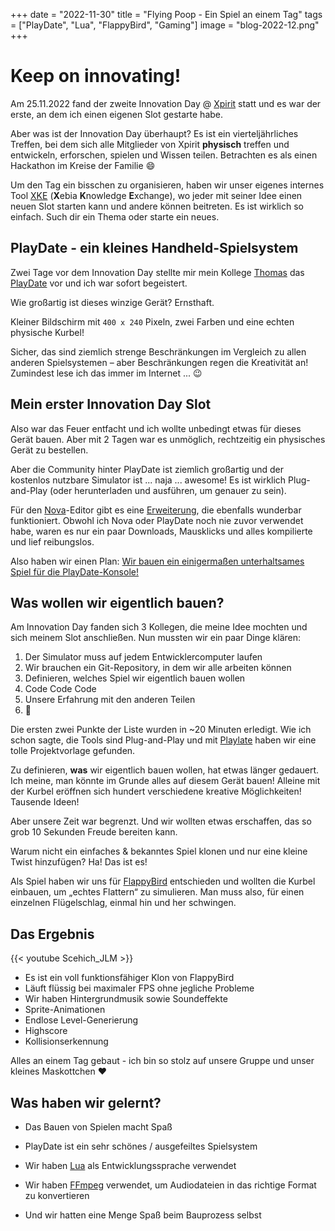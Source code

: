 +++
date = "2022-11-30"
title = "Flying Poop - Ein Spiel an einem Tag"
tags = ["PlayDate", "Lua", "FlappyBird", "Gaming"]
image = "blog-2022-12.png"
+++

# Keep on innovating!

Am 25.11.2022 fand der zweite Innovation Day @ [Xpirit] statt und es war der erste, an dem ich einen eigenen Slot gestarte habe.

Aber was ist der Innovation Day überhaupt? Es ist ein vierteljährliches Treffen, bei dem sich alle Mitglieder von Xpirit **physisch** treffen und entwickeln, erforschen, spielen und Wissen teilen. Betrachten es als einen Hackathon im Kreise der Familie :smile:

Um den Tag ein bisschen zu organisieren, haben wir unser eigenes internes Tool [XKE] (**X**ebia **K**nowledge **E**xchange), wo jeder mit seiner Idee einen neuen Slot starten kann und andere können beitreten. Es ist wirklich so einfach. Such dir ein Thema oder starte ein neues.

## PlayDate - ein kleines Handheld-Spielsystem

Zwei Tage vor dem Innovation Day stellte mir mein Kollege [Thomas] das [PlayDate] vor und ich war sofort begeistert.

Wie großartig ist dieses winzige Gerät? Ernsthaft.

Kleiner Bildschirm mit `400 x 240` Pixeln, zwei Farben und eine echten physische Kurbel!

Sicher, das sind ziemlich strenge Beschränkungen im Vergleich zu allen anderen Spielsystemen – aber Beschränkungen regen die Kreativität an! Zumindest lese ich das immer im Internet ... :wink:

## Mein erster Innovation Day Slot

Also war das Feuer entfacht und ich wollte unbedingt etwas für dieses Gerät bauen. Aber mit 2 Tagen war es unmöglich, rechtzeitig ein physisches Gerät zu bestellen.

Aber die Community hinter PlayDate ist ziemlich großartig und der kostenlos nutzbare Simulator ist ... naja ... awesome! Es ist wirklich Plug-and-Play (oder herunterladen und ausführen, um genauer zu sein).

Für den [Nova]-Editor gibt es eine [Erweiterung][1], die ebenfalls wunderbar funktioniert. Obwohl ich Nova oder PlayDate noch nie zuvor verwendet habe, waren es nur ein paar Downloads, Mausklicks und alles kompilierte und lief reibungslos.

Also haben wir einen Plan: [Wir bauen ein einigermaßen unterhaltsames Spiel für die PlayDate-Konsole!][2]

## Was wollen wir eigentlich bauen?

Am Innovation Day fanden sich 3 Kollegen, die meine Idee mochten und sich meinem Slot anschließen. Nun mussten wir ein paar Dinge klären:

1) Der Simulator muss auf jedem Entwicklercomputer laufen
2) Wir brauchen ein Git-Repository, in dem wir alle arbeiten können
3) Definieren, welches Spiel wir eigentlich bauen wollen
4) Code Code Code
5) Unsere Erfahrung mit den anderen Teilen
6) :beer:

Die ersten zwei Punkte der Liste wurden in ~20 Minuten erledigt. Wie ich schon sagte, die Tools sind Plug-and-Play und mit [Playlate] haben wir eine tolle Projektvorlage gefunden.

Zu definieren, **was** wir eigentlich bauen wollen, hat etwas länger gedauert. Ich meine, man könnte im Grunde alles auf diesem Gerät bauen! Alleine mit der Kurbel eröffnen sich hundert verschiedene kreative Möglichkeiten! Tausende Ideen!

Aber unsere Zeit war begrenzt. Und wir wollten etwas erschaffen, das so grob 10 Sekunden Freude bereiten kann.

Warum nicht ein einfaches & bekanntes Spiel klonen und nur eine kleine Twist hinzufügen? Ha! Das ist es!

Als Spiel haben wir uns für [FlappyBird] entschieden und wollten die Kurbel einbauen, um „echtes Flattern“ zu simulieren. Man muss also, für einen einzelnen Flügelschlag, einmal hin und her schwingen.

## Das Ergebnis

{{< youtube Scehich_JLM >}}

- Es ist ein voll funktionsfähiger Klon von FlappyBird
- Läuft flüssig bei maximaler FPS ohne jegliche Probleme
- Wir haben Hintergrundmusik sowie Soundeffekte
- Sprite-Animationen
- Endlose Level-Generierung
- Highscore
- Kollisionserkennung

Alles an einem Tag gebaut - ich bin so stolz auf unsere Gruppe und unser kleines Maskottchen :heart:

## Was haben wir gelernt?

- Das Bauen von Spielen macht Spaß
- PlayDate ist ein sehr schönes / ausgefeiltes Spielsystem
- Wir haben [Lua] als Entwicklungssprache verwendet
- Wir haben [FFmpeg] verwendet, um Audiodateien in das richtige Format zu konvertieren
- Und wir hatten eine Menge Spaß beim Bauprozess selbst


   [Lua]: https://www.lua.org/
   [FFmpeg]: https://ffmpeg.org/
   [FlappyBird]: https://flappybird.io/
   [Playlate]: https://github.com/downie/playlate
   [Nova]: https://nova.app
   [1]: https://extensions.panic.com/extensions/com.panic/com.panic.Playdate/
   [2]: https://xke.xebia.com/event/UiHeo6yw3MS6LsnUAEj1/Bd81zbPqzHnTwiP5hFrk/xpirit-game-on-playdate
   [Thomas]: https://tomow.de/
   [PlayDate]: https://play.date/
   [Xpirit]: https://xpirit.com
   [XKE]: https://xke.xebia.com/event/UiHeo6yw3MS6LsnUAEj1
